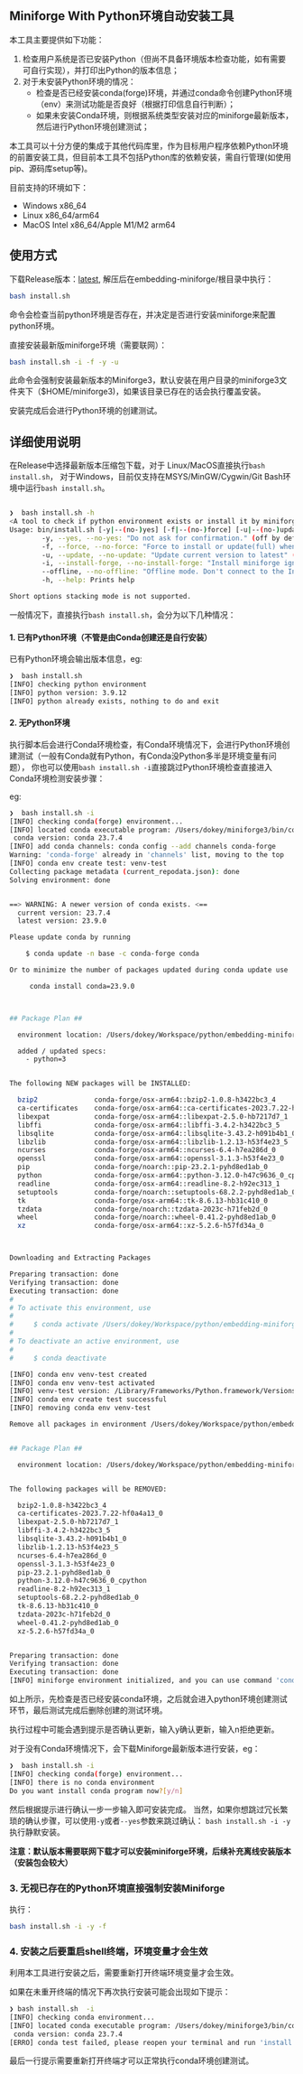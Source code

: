 ## Miniforge With Python环境自动安装工具

本工具主要提供如下功能：

1. 检查用户系统是否已安装Python（但尚不具备环境版本检查功能，如有需要可自行实现），并打印出Python的版本信息；
2. 对于未安装Python环境的情况：
    - 检查是否已经安装conda(forge)环境，并通过conda命令创建Python环境（env）来测试功能是否良好（根据打印信息自行判断）；
    - 如果未安装Conda环境，则根据系统类型安装对应的miniforge最新版本，然后进行Python环境创建测试；

本工具可以十分方便的集成于其他代码库里，作为目标用户程序依赖Python环境的前置安装工具，但目前本工具不包括Python库的依赖安装，需自行管理(如使用pip、源码库setup等)。

目前支持的环境如下：

- Windows x86_64
- Linux x86_64/arm64
- MacOS Intel x86_64/Apple M1/M2 arm64

## 使用方式

下载Release版本：[latest](-/tags), 解压后在embedding-miniforge/根目录中执行：

```bash
bash install.sh
```

命令会检查当前python环境是否存在，并决定是否进行安装miniforge来配置python环境。

直接安装最新版miniforge环境（需要联网）：

```bash
bash install.sh -i -f -y -u
```

此命令会强制安装最新版本的Miniforge3，默认安装在用户目录的miniforge3文件夹下（$HOME/miniforge3)，如果该目录已存在的话会执行覆盖安装。

安装完成后会进行Python环境的创建测试。

## 详细使用说明

在Release中选择最新版本压缩包下载，对于 Linux/MacOS直接执行`bash install.sh`，
对于Windows，目前仅支持在MSYS/MinGW/Cygwin/Git Bash环境中运行`bash install.sh`。

```bash

❯  bash install.sh -h
<A tool to check if python environment exists or install it by miniforge >
Usage: bin/install.sh [-y|--(no-)yes] [-f|--(no-)force] [-u|--(no-)update] [-i|--(no-)install-forge] [--(no-)offline] [-h|--help]
        -y, --yes, --no-yes: "Do not ask for confirmation." (off by default)
        -f, --force, --no-force: "Force to install or update(full) when already exists" (off by default)
        -u, --update, --no-update: "Update current version to latest" (off by default)
        -i, --install-forge, --no-install-forge: "Install miniforge ignored existing python environment" (off by default)
        --offline, --no-offline: "Offline mode. Don't connect to the Internet" (off by default)
        -h, --help: Prints help

Short options stacking mode is not supported.

```

一般情况下，直接执行`bash install.sh`，会分为以下几种情况：

#### 1. 已有Python环境（不管是由Conda创建还是自行安装）

已有Python环境会输出版本信息，eg:

```bash
❯  bash install.sh 
[INFO] checking python environment
[INFO] python version: 3.9.12
[INFO] python already exists, nothing to do and exit
```

#### 2. 无Python环境

执行脚本后会进行Conda环境检查，有Conda环境情况下，会进行Python环境创建测试（一般有Conda就有Python，有Conda没Python多半是环境变量有问题），
你也可以使用`bash install.sh -i`直接跳过Python环境检查直接进入Conda环境检测安装步骤：

eg:

```bash
❯  bash install.sh -i
[INFO] checking conda(forge) environment...
[INFO] located conda executable program: /Users/dokey/miniforge3/bin/conda
 conda version: conda 23.7.4
[INFO] add conda channels: conda config --add channels conda-forge
Warning: 'conda-forge' already in 'channels' list, moving to the top
[INFO] conda env create test: venv-test
Collecting package metadata (current_repodata.json): done
Solving environment: done


==> WARNING: A newer version of conda exists. <==
  current version: 23.7.4
  latest version: 23.9.0

Please update conda by running

    $ conda update -n base -c conda-forge conda

Or to minimize the number of packages updated during conda update use

     conda install conda=23.9.0



## Package Plan ##

  environment location: /Users/dokey/Workspace/python/embedding-miniforge/venv-test

  added / updated specs:
    - python=3


The following NEW packages will be INSTALLED:

  bzip2              conda-forge/osx-arm64::bzip2-1.0.8-h3422bc3_4 
  ca-certificates    conda-forge/osx-arm64::ca-certificates-2023.7.22-hf0a4a13_0 
  libexpat           conda-forge/osx-arm64::libexpat-2.5.0-hb7217d7_1 
  libffi             conda-forge/osx-arm64::libffi-3.4.2-h3422bc3_5 
  libsqlite          conda-forge/osx-arm64::libsqlite-3.43.2-h091b4b1_0 
  libzlib            conda-forge/osx-arm64::libzlib-1.2.13-h53f4e23_5 
  ncurses            conda-forge/osx-arm64::ncurses-6.4-h7ea286d_0 
  openssl            conda-forge/osx-arm64::openssl-3.1.3-h53f4e23_0 
  pip                conda-forge/noarch::pip-23.2.1-pyhd8ed1ab_0 
  python             conda-forge/osx-arm64::python-3.12.0-h47c9636_0_cpython 
  readline           conda-forge/osx-arm64::readline-8.2-h92ec313_1 
  setuptools         conda-forge/noarch::setuptools-68.2.2-pyhd8ed1ab_0 
  tk                 conda-forge/osx-arm64::tk-8.6.13-hb31c410_0 
  tzdata             conda-forge/noarch::tzdata-2023c-h71feb2d_0 
  wheel              conda-forge/noarch::wheel-0.41.2-pyhd8ed1ab_0 
  xz                 conda-forge/osx-arm64::xz-5.2.6-h57fd34a_0 



Downloading and Extracting Packages

Preparing transaction: done
Verifying transaction: done
Executing transaction: done
#
# To activate this environment, use
#
#     $ conda activate /Users/dokey/Workspace/python/embedding-miniforge/venv-test
#
# To deactivate an active environment, use
#
#     $ conda deactivate

[INFO] conda env venv-test created
[INFO] conda env venv-test activated
[INFO] venv-test version: /Library/Frameworks/Python.framework/Versions/3.10/bin/python3 --version
[INFO] conda env create test successful
[INFO] removing conda env venv-test

Remove all packages in environment /Users/dokey/Workspace/python/embedding-miniforge/venv-test:


## Package Plan ##

  environment location: /Users/dokey/Workspace/python/embedding-miniforge/venv-test


The following packages will be REMOVED:

  bzip2-1.0.8-h3422bc3_4
  ca-certificates-2023.7.22-hf0a4a13_0
  libexpat-2.5.0-hb7217d7_1
  libffi-3.4.2-h3422bc3_5
  libsqlite-3.43.2-h091b4b1_0
  libzlib-1.2.13-h53f4e23_5
  ncurses-6.4-h7ea286d_0
  openssl-3.1.3-h53f4e23_0
  pip-23.2.1-pyhd8ed1ab_0
  python-3.12.0-h47c9636_0_cpython
  readline-8.2-h92ec313_1
  setuptools-68.2.2-pyhd8ed1ab_0
  tk-8.6.13-hb31c410_0
  tzdata-2023c-h71feb2d_0
  wheel-0.41.2-pyhd8ed1ab_0
  xz-5.2.6-h57fd34a_0


Preparing transaction: done
Verifying transaction: done
Executing transaction: done
[INFO] miniforge environment initialized, and you can use command 'conda create' to create a new python environment
```

如上所示，先检查是否已经安装conda环境，之后就会进入python环境创建测试环节，最后测试完成后删除创建的测试环境。

执行过程中可能会遇到提示是否确认更新，输入y确认更新，输入n拒绝更新。

对于没有Conda环境情况下，会下载Miniforge最新版本进行安装，eg：

```bash
❯  bash install.sh -i
[INFO] checking conda(forge) environment...
[INFO] there is no conda environment
Do you want install conda program now?[y/n]
```

然后根据提示进行确认一步一步输入即可安装完成。
当然，如果你想跳过冗长繁琐的确认步骤，可以使用`-y`或者`--yes`参数来跳过确认： `bash install.sh -i -y` 执行静默安装。

**注意：默认版本需要联网下载才可以安装miniforge环境，后续补充离线安装版本（安装包会较大）**

### 3. 无视已存在的Python环境直接强制安装Miniforge

执行：

```bash
bash install.sh -i -y -f
```

### 4. 安装之后要重启shell终端，环境变量才会生效

利用本工具进行安装之后，需要重新打开终端环境变量才会生效。

如果在未重开终端的情况下再次执行安装可能会出现如下提示：

```bash
❯ bash install.sh  -i 
[INFO] checking conda environment...
[INFO] located conda executable program: /Users/dokey/miniforge3/bin/conda
 conda version: conda 23.7.4
[ERRO] conda test failed, please reopen your terminal and run 'install.sh'
```

最后一行提示需要重新打开终端才可以正常执行conda环境创建测试。
